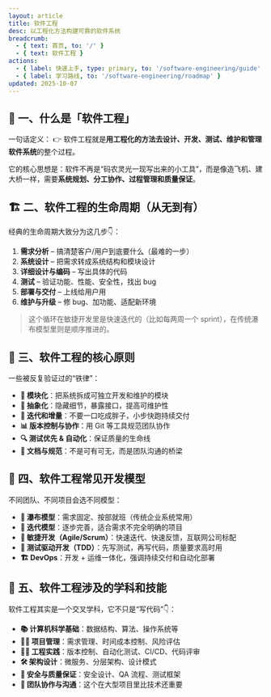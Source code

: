 ```yaml
---
layout: article
title: 软件工程
desc: 以工程化方法构建可靠的软件系统
breadcrumb:
  - { text: 首页, to: '/' }
  - { text: 软件工程 }
actions:
  - { label: 快速上手, type: primary, to: '/software-engineering/guide' }
  - { label: 学习路线, to: '/software-engineering/roadmap' }
updated: 2025-10-07
---
```


## 🧩 一、什么是「软件工程」

一句话定义：
👉 软件工程就是**用工程化的方法去设计、开发、测试、维护和管理软件系统**的整个过程。

它的核心思想是：软件不再是“码农灵光一现写出来的小工具”，而是像造飞机、建大桥一样，需要**系统规划、分工协作、过程管理和质量保证**。

## 🏗️ 二、软件工程的生命周期（从无到有）

经典的生命周期大致分为这几步👇：

1. **需求分析** – 搞清楚客户/用户到底要什么（最难的一步）
2. **系统设计** – 把需求转成系统结构和模块设计
3. **详细设计与编码** – 写出具体的代码
4. **测试** – 验证功能、性能、安全性，找出 bug
5. **部署与交付** – 上线给用户用
6. **维护与升级** – 修 bug、加功能、适配新环境

> 这个循环在敏捷开发里是快速迭代的（比如每两周一个 sprint），在传统瀑布模型里则是顺序推进的。

## 🧭 三、软件工程的核心原则

一些被反复验证过的“铁律”：

- **🧱 模块化**：把系统拆成可独立开发和维护的模块
- **📜 抽象化**：隐藏细节，暴露接口，提高可维护性
- **🔁 迭代和增量**：不要一口吃成胖子，小步快跑持续交付
- **📊 版本控制与协作**：用 Git 等工具规范团队协作
- **🔍 测试优先 & 自动化**：保证质量的生命线
- **📐 文档与规范**：不是可有可无，而是团队沟通的桥梁

## 🧠 四、软件工程常见开发模型

不同团队、不同项目会选不同模型：

- **🌊 瀑布模型**：需求固定、按部就班（传统企业系统常用）
- **🔁 迭代模型**：逐步完善，适合需求不完全明确的项目
- **🚀 敏捷开发（Agile/Scrum）**：快速迭代、快速反馈，互联网公司标配
- **🧪 测试驱动开发（TDD）**：先写测试，再写代码，质量要求高时用
- **🏗️ DevOps**：开发 + 运维一体化，强调持续交付和自动化部署

## 🧰 五、软件工程涉及的学科和技能

软件工程其实是一个交叉学科，它不只是“写代码”👇：

- **📚 计算机科学基础**：数据结构、算法、操作系统等
- **🧑‍💼 项目管理**：需求管理、时间成本控制、风险评估
- **👩‍💻 工程实践**：版本控制、自动化测试、CI/CD、代码评审
- **🛠️ 架构设计**：微服务、分层架构、设计模式
- **🔐 安全与质量保证**：安全设计、QA 流程、测试框架
- **🤝 团队协作与沟通**：这个在大型项目里比技术还重要
